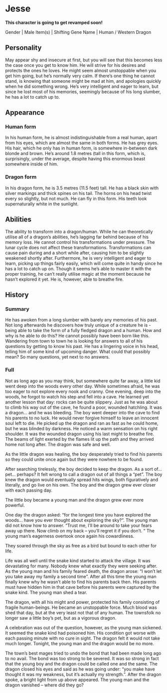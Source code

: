 # Jesse
**This character is going to get revamped soon!**

Gender | Male
Item(s) | Shifting Gene
Name | Human / Western Dragon

## Personality
May appear shy and insecure at first, but you will see that this becomes less the case once you get to know him. He will strive for his desires and protects the ones he loves. He might seem almost unstoppable when you get him going, but he’s normally very calm. If there’s one thing he cannot stand, is knowing that someone might be mad at him, and apologies quickly when he did something wrong. He’s very intelligent and eager to learn, but since he lost most of his memories, seemingly because of his long slumber, he has a lot to catch up to.

## Appearance
### Human form
In his human form, he is almost indistinguishable from a real human, apart from his eyes, which are almost the same in both forms. He has grey eyes. His hair, which he only has in human form, is somewhere in-between dark blonde and brown.
He’s around 1.8 metres (tall in this form, which is, surprisingly, under
the average, despite having this enormous beast somewhere inside of him.

### Dragon form
In his dragon form, he is 3.5 metres (11.5 feet) tall. He has a black skin with silver markings and thick spines on his tail. The horns on his head twist every so slightly, but not much. He can fly in this form. His teeth look supernaturally white in the sunlight.

## Abilities
The ability to transform into a dragon/human. While he can
theoretically utilise all of a dragon’s abilities, he’s lagging far behind because of his memory loss. He cannot control his transformations under pressure. The lunar cycle does not affect these transformations. Transformations can cause pain during and a short while after, causing him to be slightly weakened shortly after. Furthermore, he is very intelligent and eager to learn, picking up things fairly
easily, which will come quite in handy since he has a lot to catch up on. Though it seems he’s able to master it with the proper training, he can’t really utilise magic at the moment because he hasn’t explored it yet. He is, however, able to breathe fire.

## History
### Summary
He has awoken from a long slumber with barely any memories of his past. Not long afterwards he discovers how truly unique of a creature he is - being able to take the form of a fully fledged dragon and a human. How and why is he able to do this? He cannot possibly have been born like this. Wandering from town to town he is looking for answers to all of his questions by getting to know his past. He has a lingering voice in his head, telling him of some kind of upcoming danger. What could that possibly mean? So many questions, yet next to no answers.

### Full
Not as long ago as you may think, but somewhere quite far away, a little kid went deep into the woods every other day. While sometimes afraid, he was too eager to not explore every nook and cranny.
One evening, deep into the woods, he forgot to watch his step and fell into a cave. He learned yet another lesson that day: rocks can be quite slippery. Just as he was about to climb his way out of the cave, he found a poor, wounded hatchling. It was a dragon… and he was bleeding. The boy went deeper into the cave to find his parents to no luck. He would never forgive himself to leave an innocent soul left to die. He picked up the dragon and ran as fast as he could home, but he was blinded by darkness. He noticed a warm sensation on his right shoulder. It was the wounded dragon using his last might to breathe fire. The beams of light exerted by the flames lit up the path and they arrived home not long after. The dragon was safe and well.

As the little dragon was healing, the boy desperately tried to find his parents so they could unite once again but they were nowhere to be found.

After searching tirelessly, the boy decided to keep the dragon. As a sort of… pet… perhaps? It felt wrong to call a dragon out of all things a “pet”. The boy knew the dragon would eventually spread hits wings, both figuratively and literally, and go live on his own. The boy and the dragon grew ever closer with each passing day.

The little boy became a young man and the dragon grew ever more powerful.

One day the dragon asked: “for the longest time you have explored the woods… have you ever thought about exploring the sky?”. The young man did not know how to answer. “Trust me, I’ll be around to take your fears away up there. Now climb on my back – you’ll regret it if you don’t. “ The young man’s eagerness overtook once again his cowardliness.

They soared through the sky as free as a bird but bound to each other for life.

Life was all well until the snake kind started to attack the village. It was devastating for many. Nobody knew what exactly they were seeking after. As the young man and his family feared death, the dragon arose: “I won’t let you take away my family a second time”. After all this time the young man finally knew why he wasn’t able to find his parents back then. His parents must have hidden him in that cave before his parents were captured by the snake kind. The young man shed a tear.

The dragon, with all his might and power, protected his family consisting of fragile human-beings. He became an unstoppable force. Much blood was shed that day, but at the very least not that of any human. The townsfolk no longer saw a little boy’s pet, but as a vigorous dragon.

A celebration was out of the question, however, as the young man sickened. It seemed the snake kind had poisoned him. His condition got worse with each passing minute with no cure in sight. The dragon felt it would not take much longer. Tonight, the young man and the dragon would be no more.

The town’s best mages tried to undo the bond that had been made long ago to no avail. The bond was too strong to be severed. It was so strong in fact that the young boy and the dragon could be called one and the same. The dragon closed his eyes and said as he was going under: “you make have thought it was my weakness, but it’s actually my strength.”. After the dragon spoke, a bright light from up above appeared. The young man and the dragon vanished – where did they go?
